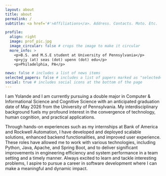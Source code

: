 ```yaml
---
layout: about
title: about
permalink: /
subtitle: <a href='#'>Affiliations</a>. Address. Contacts. Moto. Etc.

profile:
  align: right
  image: prof_pic.jpg
  image_circular: false # crops the image to make it circular
  more_info: >
    <p>B.S. and M.S.E student at University of Pennsylvania</p>
    <p>yjy (at) seas (dot) upenn (dot) edu</p>
    <p>Philadelphia, PA</p>

news: false # includes a list of news items
selected_papers: false # includes a list of papers marked as "selected={true}"
social: true # includes social icons at the bottom of the page
---
```


I am Yolande and I am currently pursuing a double major in Computer & Informational Science and Cognitive Science with an anticipated graduation date of May 2026 from the University of Pennsylvania. My interdisciplinary background fuels my profound interest in the convergence of technology, human cognition, and practical applications.

Through hands-on experiences such as my internships at Bank of America and Rockwell Automation, I have developed and deployed scalable solutions, enhanced backend functionalities, and improved user experience. These roles have allowed me to work with various technologies, including Python, Java, Apache, and Spring Boot, and to deliver significant improvements in engineering efficiency and system performance in a team setting and a timely manner. Always excited to learn and tackle interesting problems, I aspire to pursue a career in software development where I can make a meaningful and dynamic impact.